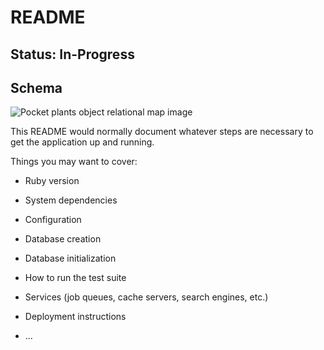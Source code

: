 # README

## Status: In-Progress

## Schema
![Pocket plants object relational map image](/../orm-schema/lib/orm_schema/images/orm_mvp.png?raw=true "Pocket plants object Relational Map Image")

This README would normally document whatever steps are necessary to get the
application up and running.

Things you may want to cover:

* Ruby version

* System dependencies

* Configuration

* Database creation

* Database initialization

* How to run the test suite

* Services (job queues, cache servers, search engines, etc.)

* Deployment instructions

* ...
